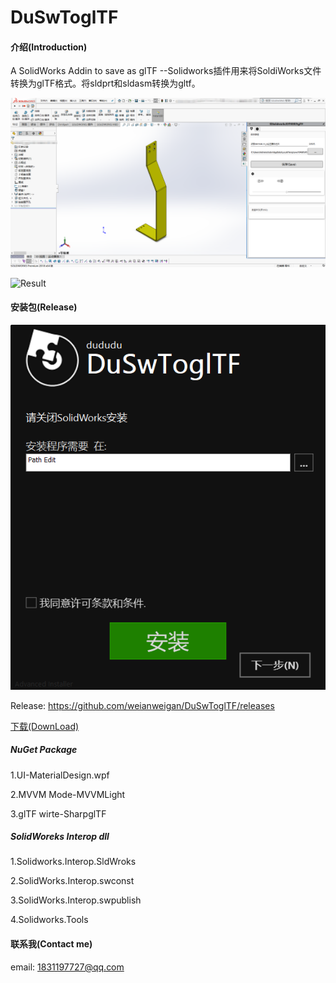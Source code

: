# DuSwToglTF

#### 介绍(Introduction)
A SolidWorks Addin to save as glTF --Solidworks插件用来将SoldiWorks文件转换为glTF格式。将sldprt和sldasm转换为gltf。

![UI](https://github.com/weianweigan/DuSwToglTF/blob/master/testModel/UI.png?raw=true)

![Result](https://github.com/weianweigan/DuSwToglTF/blob/1.0.2/testModel/preview.png?raw=true)

#### 安装包(Release)

![安装界面](https://github.com/weianweigan/DuSwToglTF/blob/master/testModel/Installer.png?raw=true)

Release:  <https://github.com/weianweigan/DuSwToglTF/releases>

[下载(DownLoad)](https://github.com/weianweigan/DuSwToglTF/releases/tag/1.0.4)

##### NuGet Package
 1.UI-MaterialDesign.wpf

 2.MVVM Mode-MVVMLight

 3.glTF wirte-SharpglTF

#####  SolidWoreks Interop dll
1.Solidworks.Interop.SldWroks

2.SolidWorks.Interop.swconst

3.SolidWorks.Interop.swpublish

4.Solidworks.Tools

#### 联系我(Contact me)

email: <1831197727@qq.com>


